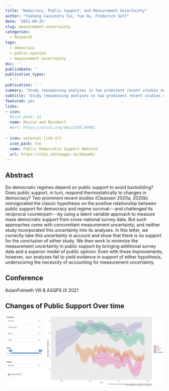 ```yaml
---
title: "Democracy, Public Support, and Measurement Uncertainty"
author: "Yuehong Cassandra Tai, Yue Hu, Frederick Solt"
date: '2021-09-25'
slug: measurement-uncertainty
categories:
  - Research
tags:
  - democracy
  - public opinion
  - measurement uncertainty
doi: ''
publishDate: ''
publication_types:
  - ''
publication: ' '
summary: 'Study reexamining analyses in two prominent recent studies on classic hypotheses on democracy and public support and underscoring the necessity of accounting for measurement uncertainty. (Revised and Resubmitd) '
subtitle: 'Study reexamining analyses in two prominent recent studies on classic hypotheses on democracy and public support and underscoring the necessity of accounting for measurement uncertainty.'
featured: yes
links:
- icon: 
  #icon_pack: ai
  name: Revise and Resubmit
  #url: https://arxiv.org/abs/2105.04981
  
- icon: external-link-alt
  icon_pack: fas
  name: Public Democratic Support Website
  url: https://ctai.shinyapps.io/dmsweb/
---
```


## Abstract 

Do democratic regimes depend on public support to avoid backsliding? Does public support, in turn, respond thermostatically to changes in democracy? Two prominent recent studies (Claassen 2020a, 2020b) reinvigorated the classic hypothesis on the positive relationship between public support for democracy and regime survival---and challenged its reciprocal counterpart---by using a latent variable approach to measure mass democratic support from cross-national survey data. But such approaches come with concomitant measurement uncertainty, and neither study incorporated this uncertainty into its analyses. In this letter, we correctly take this uncertainty in account and show that there is no support for the conclusion of either study. We then work to minimize the measurement uncertainty in public support by bringing additional survey data and a superior model of public opinion. Even with these improvements, however, our analyses fail to yield evidence in support of either hypothesis, underscoring the necessity of accounting for measurement uncertainty.

## Conference

AsianPolmeth VIII & ASQPS IX 2021

## Changes of Public Support Over time


[![public_support](public_support.PNG)](https://ctai.shinyapps.io/dmsweb/)
